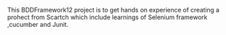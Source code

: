 This BDDFramework12 project is to get hands on experience of creating a prohect from Scartch which include learnings of Selenium framework ,cucumber and Junit.
